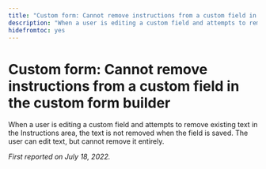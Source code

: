 ```yaml
---
title: "Custom form: Cannot remove instructions from a custom field in the custom form builder"
description: "When a user is editing a custom field and attempts to remove existing text in the Instructions area, the text is not removed when the field is saved. The user can edit text, but cannot remove it entirely."
hidefromtoc: yes
---
```


# Custom form: Cannot remove instructions from a custom field in the custom form builder

When a user is editing a custom field and attempts to remove existing text in the Instructions area, the text is not removed when the field is saved. The user can edit text, but cannot remove it entirely.

_First reported on July 18, 2022._
